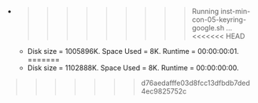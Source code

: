 * >>>>>>>>> Running inst-min-con-05-keyring-google.sh ...
<<<<<<< HEAD
  * Disk size = 1005896K. Space Used = 8K. Runtime = 00:00:00:01.
=======
  * Disk size = 1102888K. Space Used = 8K. Runtime = 00:00:00:00.
>>>>>>> d76aedafffe03d8fcc13dfbdb7ded4ec9825752c

